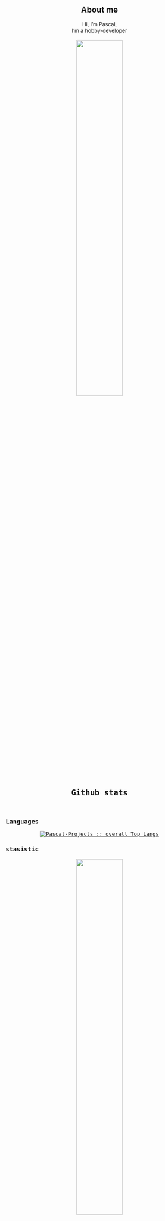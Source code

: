 <h2 align="center"> About me </h2>
<div align="center">
<div display="inline-block" text-align="left">
Hi, I’m Pascal, <br>
I’m a hobby-developer<br><br>
</div>
<!-- [![Discord Presence](https://lanyard.cnrad.dev/api/852617434703855616?idleMessage=Just%20vibing...&bg=2b213a)](https://discord.com/users/852617434703855616) -->
  <img width="49.5%" src="https://lanyard.cnrad.dev/api/852617434703855616?idleMessage=Just%20vibing...&bg=2b213a" />
</div>


<br><br>


  <div>
  <samp>
    <h2 align="center"> Github stats </h2>
      <br/>
  <h3>Languages</h3>
            <p align="center">
        <a href="https://github.com/Pascal-Projects/">
          <img src="https://github-readme-stats-pascal-projects.vercel.app/api/top-langs/?username=Pascal-Projects&langs_count=6&theme=synthwave&layout=compact&hide_border=true"
          alt="Pascal-Projects
 :: overall Top Langs " /></a>
      </p>
 <h3>stasistic</h3>
        <p align="center">
          <a href="https://github.com/Pascal-Projects/">
          <img width="49.5%" src="https://github-readme-stats-pascal-projects.vercel.app/api?username=Pascal-Projects&show_icons=true&theme=synthwave&hide_border=true" />
          <img width="49.5%" src="https://github-readme-streak-stats.herokuapp.com/?user=Pascal-Projects&theme=synthwave&hide_border=true" />
          </a>
       </p>
     <br>
     </samp>
  </div>    


<!--START_SECTION:activity-->
